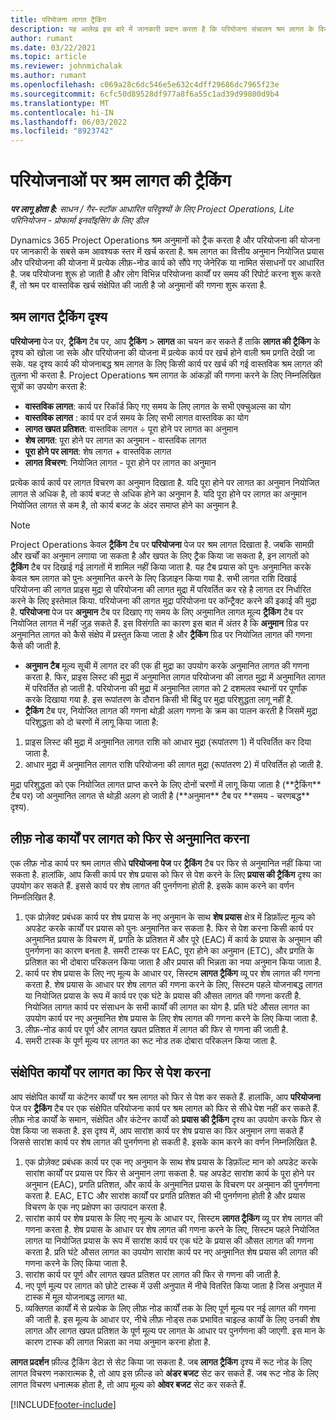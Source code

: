 ```yaml
---
title: परियोजना लागत ट्रैकिंग
description: यह आलेख इस बारे में जानकारी प्रदान करता है कि परियोजना संचालन श्रम लागत के विरुद्ध प्रगति को कैसे ट्रैक करता है और एक परियोजना पर खर्च करता है।
author: rumant
ms.date: 03/22/2021
ms.topic: article
ms.reviewer: johnmichalak
ms.author: rumant
ms.openlocfilehash: c069a28c6dc546e5e632c4dff29686dc7965f23e
ms.sourcegitcommit: 6cfc50d89528df977a8f6a55c1ad39d99800d9b4
ms.translationtype: MT
ms.contentlocale: hi-IN
ms.lasthandoff: 06/03/2022
ms.locfileid: "8923742"
---
```

# <a name="labor-cost-tracking-on-projects"></a>परियोजनाओं पर श्रम लागत की ट्रैकिंग

_**पर लागू होता है:** साधन / गैर-स्टॉक आधारित परिदृश्यों के लिए Project Operations, Lite परिनियोजन - प्रोफार्मा इनवॉइसिंग के लिए डील_

Dynamics 365 Project Operations श्रम अनुमानों को ट्रैक करता है और परियोजना की योजना पर जानकारी के सबसे कम आवश्यक स्तर में खर्च करता है. श्रम लागत का वित्तीय अनुमान नियोजित प्रयास और परियोजना की योजना में प्रत्येक लीफ़-नोड कार्य को सौंपे गए जेनेरिक या नामित संसाधनों पर आधारित है. जब परियोजना शुरू हो जाती है और लोग विभिन्न परियोजना कार्यों पर समय की रिपोर्ट करना शुरू करते हैं, तो श्रम पर वास्तविक खर्च संक्षेपित की जाती है जो अनुमानों की गणना शुरू करता है.

## <a name="labor-cost-tracking-view"></a>श्रम लागत ट्रैकिंग दृश्य

**परियोजना** पेज पर, **ट्रैकिंग** टैब पर, आप **ट्रैकिंग** > **लागत** का चयन कर सकते हैं ताकि **लागत की ट्रैकिंग** के दृश्य को खोला जा सके और परियोजना की योजना में प्रत्येक कार्य पर खर्च होने वाली श्रम प्रगति देखी जा सके. यह दृश्य कार्य की योजनाबद्ध श्रम लागत के लिए किसी कार्य पर खर्च की गई वास्तविक श्रम लागत की तुलना भी करता है. Project Operations श्रम लागत के आंकड़ों की गणना करने के लिए निम्नलिखित सूत्रों का उपयोग करता है:

- **वास्तविक लागत**: कार्य पर रिकॉर्ड किए गए समय के लिए लागत के सभी एक्चुअल्स का योग
- **वास्तविक लागत** : कार्य पर दर्ज समय के लिए सभी लागत वास्तविक का योग
- **लागत खपत प्रतिशत**: वास्तविक लागत ÷ पूरा होने पर लागत का अनुमान
- **शेष लागत**: पूरा होने पर लागत का अनुमान - वास्तविक लागत
- **पूरा होने पर लागत**: शेष लागत + वास्तविक लागत
- **लागत विचरण**: नियोजित लागत - पूरा होने पर लागत का अनुमान

प्रत्येक कार्य कार्य पर लागत विचरण का अनुमान दिखाता है. यदि पूरा होने पर लागत का अनुमान नियोजित लागत से अधिक है, तो कार्य बजट से अधिक होने का अनुमान है. यदि पूरा होने पर लागत का अनुमान नियोजित लागत से कम है, तो कार्य बजट के अंदर समाप्त होने का अनुमान है.

>[!NOTE]
> Project Operations केवल **ट्रैकिंग** टैब पर **परियोजना** पेज पर श्रम लागत दिखाता है. जबकि सामग्री और खर्चों का अनुमान लगाया जा सकता है और खपत के लिए ट्रैक किया जा सकता है, इन लागतों को **ट्रैकिंग** टैब पर दिखाई गई लागतों में शामिल नहीं किया जाता है. यह टैब प्रयास को पुनः अनुमानित करके केवल श्रम लागत को पुनः अनुमानित करने के लिए डिज़ाइन किया गया है.
सभी लागत राशि दिखाई परियोजना की लागत प्राइस मुद्रा से परियोजना की लागत मुद्रा में परिवर्तित कर रहे है लागत दर निर्धारित करने के लिए इस्तेमाल किया. परियोजना की लागत मुद्रा परियोजना पर कॉन्ट्रैक्ट करने की इकाई की मुद्रा है. **परियोजना** पेज पर **अनुमान** टैब पर दिखाए गए समय के लिए अनुमानित लागत मूल्य **ट्रैकिंग** टैब पर नियोजित लागत में नहीं जुड़ सकते हैं. इस विसंगति का कारण इस बात में अंतर है कि **अनुमान** ग्रिड पर अनुमानित लागत को कैसे संक्षेप में प्रस्तुत किया जाता है और **ट्रैकिंग** ग्रिड पर नियोजित लागत की गणना कैसे की जाती है. 
>
> - **अनुमान टैब** मूल्य सूची में लागत दर की एक ही मुद्रा का उपयोग करके अनुमानित लागत की गणना करता है. फिर, प्राइस लिस्ट की मुद्रा में अनुमानित लागत परियोजना की लागत मुद्रा में अनुमानित लागत में परिवर्तित हो जाती है. परियोजना की मुद्रा में अनुमानित लागत को 2 दशमलव स्थानों पर पूर्णांक करके दिखाया गया है. इस रूपांतरण के दौरान किसी भी बिंदु पर मुद्रा परिशुद्धता लागू नहीं है. 
> - **ट्रैकिंग** टैब पर, नियोजित लागत की गणना थोड़ी अलग गणना के क्रम का पालन करती है जिसमें मुद्रा परिशुद्धता को दो चरणों में लागू किया जाता है: 
   ><ol>
   ><li>प्राइस लिस्ट की मुद्रा में अनुमानित लागत राशि को आधार मुद्रा (रूपांतरण 1) में परिवर्तित कर दिया जाता है.</li>
   ><li>आधार मुद्रा में अनुमानित लागत राशि परियोजना की लागत मुद्रा (रूपांतरण 2) में परिवर्तित हो जाती है. </li>
   ></ol>
   >मुद्रा परिशुद्धता को एक नियोजित लागत प्राप्त करने के लिए दोनों चरणों में लागू किया जाता है (**ट्रैकिंग** टैब पर) जो अनुमानित लागत से थोड़ी अलग हो जाती है (**अनुमान** टैब पर **समय - चरणबद्ध** दृश्य). 
   
## <a name="reprojecting-costs-on-leaf-node-tasks"></a>लीफ़ नोड कार्यों पर लागत को फिर से अनुमानित करना

एक लीफ़ नोड कार्य पर श्रम लागत सीधे **परियोजना पेज** पर **ट्रैकिंग** टैब पर फिर से अनुमानित नहीं किया जा सकता है. हालांकि, आप किसी कार्य पर शेष प्रयास को फिर से पेश करने के लिए **प्रयास की ट्रैकिंग** दृश्य का उपयोग कर सकते हैं. इससे कार्य पर शेष लागत की पुनर्गणना होती है. इसके काम करने का वर्णन निम्नलिखित है.

1. एक प्रोज़ेक्ट प्रबंधक कार्य पर शेष प्रयास के नए अनुमान के साथ **शेष प्रयास** क्षेत्र में डिफ़ॉल्ट मूल्य को अपडेट करके कार्यों पर प्रयास को पुनः अनुमानित कर सकता है. फिर से पेश करना किसी कार्य पर अनुमानित प्रयास के विचरण में, प्रगति के प्रतिशत में और पूरे (EAC) में कार्य के प्रयास के अनुमान की पुनर्गणना का कारण बनता है. समरी टास्क पर EAC, पूरा होने का अनुमान (ETC), और प्रगति के प्रतिशत का भी दोबारा परिकलन किया जाता है और प्रयास की भिन्नता का नया अनुमान किया जाता है.
2. कार्य पर शेष प्रयास के लिए नए मूल्य के आधार पर, सिस्टम **लागत ट्रैकिंग** व्यू पर शेष लागत की गणना करता है. शेष प्रयास के आधार पर शेष लागत की गणना करने के लिए, सिस्टम पहले योजनाबद्ध लागत या नियोजित प्रयास के रूप में कार्य पर एक घंटे के प्रयास की औसत लागत की गणना करती है. नियोजित लागत कार्य पर संसाधन के सभी कार्यों की लागत का योग है. प्रति घंटे औसत लागत का उपयोग कार्य पर नए अनुमानित शेष प्रयास के लिए शेष लागत की गणना करने के लिए किया जाता है.
3. लीफ़-नोड कार्य पर पूर्ण और लागत खपत प्रतिशत में लागत की फिर से गणना की जाती है.
4. समरी टास्क के पूर्ण मूल्य पर लागत का रूट नोड तक दोबारा परिकलन किया जाता है.

## <a name="reprojecting-costs-on-summary-tasks"></a>संक्षेपित कार्यों पर लागत का फिर से पेश करना

आप संक्षेपित कार्यों या कंटेनर कार्यों पर श्रम लागत को फिर से पेश कर सकते हैं. हालांकि, आप **परियोजना** पेज पर **ट्रैकिंग** टैब पर एक संक्षेपित परियोजना कार्य पर श्रम लागत को फिर से सीधे पेश नहीं कर सकते हैं. लीफ़ नोड कार्यों के समान, संक्षेपित और कंटेनर कार्यों को **प्रयास की ट्रैकिंग** दृश्य का उपयोग करके फिर से पेश किया जा सकता है. इस दृश्य में, आप सारांश कार्य पर शेष प्रयास का फिर अनुमान लगा सकते हैं जिससे सारांश कार्य पर शेष लागत की पुनर्गणना हो सकती है. इसके काम करने का वर्णन निम्नलिखित है.

1. एक प्रोज़ेक्ट प्रबंधक कार्य पर एक नए अनुमान के साथ शेष प्रयास के डिफ़ॉल्ट मान को अपडेट करके सारांश कार्यों पर प्रयास पर फिर से अनुमान लगा सकता है. यह अपडेट सारांश कार्य के पूरा होने पर अनुमान (EAC), प्रगति प्रतिशत, और कार्य के अनुमानित प्रयास के विचरण पर अनुमान की पुनर्गणना करता है. EAC, ETC और सारांश कार्यों पर प्रगति प्रतिशत की भी पुनर्गणना होती है और प्रयास विचरण के एक नए प्रक्षेपण का उत्पादन करता है.
2. सारांश कार्य पर शेष प्रयास के लिए नए मूल्य के आधार पर, सिस्टम **लागत ट्रैकिंग** व्यू पर शेष लागत की गणना करता है. शेष प्रयास के आधार पर शेष लागत की गणना करने के लिए, सिस्टम पहले नियोजित लागत या नियोजित प्रयास के रूप में सारांश कार्य पर एक घंटे के प्रयास की औसत लागत की गणना करता है. प्रति घंटे औसत लागत का उपयोग सारांश कार्य पर नए अनुमानित शेष प्रयास की लागत की गणना करने के लिए किया जाता है.
3. सारांश कार्य पर पूर्ण और लागत खपत प्रतिशत पर लागत की फिर से गणना की जाती है.
4. नए पूर्ण मूल्य पर लागत को छोटे टास्क में उसी अनुपात में नीचे वितरित किया जाता है जिस अनुपात में टास्क में मूल योजनाबद्ध लागत था.
5. व्यक्तिगत कार्यों में से प्रत्येक के लिए लीफ़ नोड कार्यों तक के लिए पूर्ण मूल्य पर नई लागत की गणना की जाती है. इस मूल्य के आधार पर, नीचे लीफ़ नोड्स तक प्रभावित चाइल्ड कार्यों के लिए उनकी शेष लागत और लागत खपत प्रतिशत के पूर्ण मूल्य पर लागत के आधार पर पुनर्गणना की जाएगी. इस मान के कारण टास्क की लागत भिन्नता का नया अनुमान करना होता है. 


**लागत प्रदर्शन** फ़ील्ड ट्रैकिंग डेटा से सेट किया जा सकता है. जब **लागत ट्रैकिंग** दृश्य में रूट नोड के लिए लागत विचरण नकारात्मक है, तो आप इस फ़ील्ड को **अंडर बजट** सेट कर सकते हैं. जब रूट नोड के लिए लागत विचरण धनात्मक होता है, तो आप मूल्य को **ओवर बजट** सेट कर सकते हैं.


[!INCLUDE[footer-include](../includes/footer-banner.md)]

